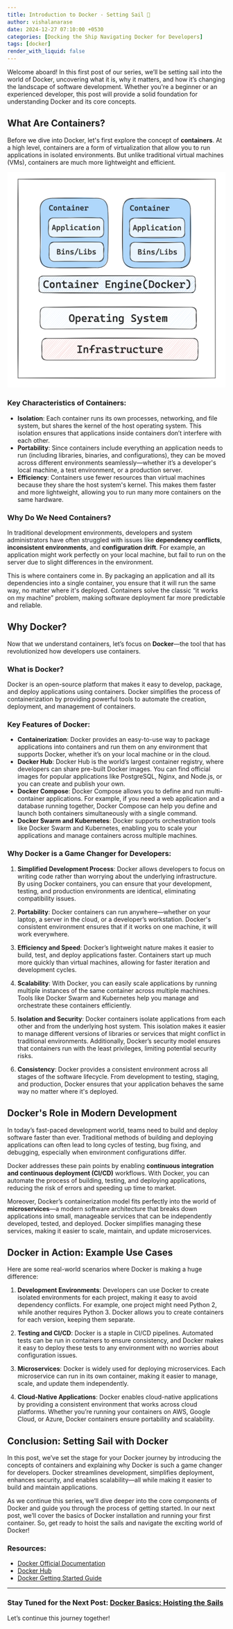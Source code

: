 ```yaml
---
title: Introduction to Docker - Setting Sail 🐳
author: vishalanarase
date: 2024-12-27 07:10:00 +0530
categories: [Docking the Ship Navigating Docker for Developers]
tags: [docker]
render_with_liquid: false
---
```


Welcome aboard! In this first post of our series, we’ll be setting sail into the world of Docker, uncovering what it is, why it matters, and how it’s changing the landscape of software development. Whether you're a beginner or an experienced developer, this post will provide a solid foundation for understanding Docker and its core concepts.

## What Are Containers?

Before we dive into Docker, let's first explore the concept of **containers**. At a high level, containers are a form of virtualization that allow you to run applications in isolated environments. But unlike traditional virtual machines (VMs), containers are much more lightweight and efficient.

![](assets/images/docker/containers.png)

### Key Characteristics of Containers:
- **Isolation**: Each container runs its own processes, networking, and file system, but shares the kernel of the host operating system. This isolation ensures that applications inside containers don’t interfere with each other.
- **Portability**: Since containers include everything an application needs to run (including libraries, binaries, and configurations), they can be moved across different environments seamlessly—whether it’s a developer's local machine, a test environment, or a production server.
- **Efficiency**: Containers use fewer resources than virtual machines because they share the host system's kernel. This makes them faster and more lightweight, allowing you to run many more containers on the same hardware.

### Why Do We Need Containers?

In traditional development environments, developers and system administrators have often struggled with issues like **dependency conflicts**, **inconsistent environments**, and **configuration drift**. For example, an application might work perfectly on your local machine, but fail to run on the server due to slight differences in the environment.

This is where containers come in. By packaging an application and all its dependencies into a single container, you ensure that it will run the same way, no matter where it's deployed. Containers solve the classic “it works on my machine” problem, making software deployment far more predictable and reliable.

## Why Docker?

Now that we understand containers, let’s focus on **Docker**—the tool that has revolutionized how developers use containers.

### What is Docker?

Docker is an open-source platform that makes it easy to develop, package, and deploy applications using containers. Docker simplifies the process of containerization by providing powerful tools to automate the creation, deployment, and management of containers.

### Key Features of Docker:
- **Containerization**: Docker provides an easy-to-use way to package applications into containers and run them on any environment that supports Docker, whether it’s on your local machine or in the cloud.
- **Docker Hub**: Docker Hub is the world’s largest container registry, where developers can share pre-built Docker images. You can find official images for popular applications like PostgreSQL, Nginx, and Node.js, or you can create and publish your own.
- **Docker Compose**: Docker Compose allows you to define and run multi-container applications. For example, if you need a web application and a database running together, Docker Compose can help you define and launch both containers simultaneously with a single command.
- **Docker Swarm and Kubernetes**: Docker supports orchestration tools like Docker Swarm and Kubernetes, enabling you to scale your applications and manage containers across multiple machines.

### Why Docker is a Game Changer for Developers:

1. **Simplified Development Process**: Docker allows developers to focus on writing code rather than worrying about the underlying infrastructure. By using Docker containers, you can ensure that your development, testing, and production environments are identical, eliminating compatibility issues.
   
2. **Portability**: Docker containers can run anywhere—whether on your laptop, a server in the cloud, or a developer’s workstation. Docker's consistent environment ensures that if it works on one machine, it will work everywhere.

3. **Efficiency and Speed**: Docker’s lightweight nature makes it easier to build, test, and deploy applications faster. Containers start up much more quickly than virtual machines, allowing for faster iteration and development cycles.

4. **Scalability**: With Docker, you can easily scale applications by running multiple instances of the same container across multiple machines. Tools like Docker Swarm and Kubernetes help you manage and orchestrate these containers efficiently.

5. **Isolation and Security**: Docker containers isolate applications from each other and from the underlying host system. This isolation makes it easier to manage different versions of libraries or services that might conflict in traditional environments. Additionally, Docker’s security model ensures that containers run with the least privileges, limiting potential security risks.

6. **Consistency**: Docker provides a consistent environment across all stages of the software lifecycle. From development to testing, staging, and production, Docker ensures that your application behaves the same way no matter where it's deployed.

## Docker's Role in Modern Development

In today’s fast-paced development world, teams need to build and deploy software faster than ever. Traditional methods of building and deploying applications can often lead to long cycles of testing, bug fixing, and debugging, especially when environment configurations differ.

Docker addresses these pain points by enabling **continuous integration and continuous deployment (CI/CD)** workflows. With Docker, you can automate the process of building, testing, and deploying applications, reducing the risk of errors and speeding up time to market.

Moreover, Docker’s containerization model fits perfectly into the world of **microservices**—a modern software architecture that breaks down applications into small, manageable services that can be independently developed, tested, and deployed. Docker simplifies managing these services, making it easier to scale, maintain, and update microservices.

## Docker in Action: Example Use Cases

Here are some real-world scenarios where Docker is making a huge difference:

1. **Development Environments**: Developers can use Docker to create isolated environments for each project, making it easy to avoid dependency conflicts. For example, one project might need Python 2, while another requires Python 3. Docker allows you to create containers for each version, keeping them separate.

2. **Testing and CI/CD**: Docker is a staple in CI/CD pipelines. Automated tests can be run in containers to ensure consistency, and Docker makes it easy to deploy these tests to any environment with no worries about configuration issues.

3. **Microservices**: Docker is widely used for deploying microservices. Each microservice can run in its own container, making it easier to manage, scale, and update them independently.

4. **Cloud-Native Applications**: Docker enables cloud-native applications by providing a consistent environment that works across cloud platforms. Whether you’re running your containers on AWS, Google Cloud, or Azure, Docker containers ensure portability and scalability.

## Conclusion: Setting Sail with Docker

In this post, we’ve set the stage for your Docker journey by introducing the concepts of containers and explaining why Docker is such a game changer for developers. Docker streamlines development, simplifies deployment, enhances security, and enables scalability—all while making it easier to build and maintain applications.

As we continue this series, we’ll dive deeper into the core components of Docker and guide you through the process of getting started. In our next post, we’ll cover the basics of Docker installation and running your first container. So, get ready to hoist the sails and navigate the exciting world of Docker!


### Resources:
- [Docker Official Documentation](https://docs.docker.com/)
- [Docker Hub](https://hub.docker.com/)
- [Docker Getting Started Guide](https://docs.docker.com/get-started/)

---

### **Stay Tuned for the Next Post:** [Docker Basics: Hoisting the Sails](https://vishalanarase.github.io/posts/docker-02-hoisting-the-sails/)  

Let’s continue this journey together!
 

